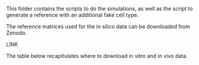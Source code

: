 This folder contains the scripts to do the simulations, as well as the script to generate a reference with an additional fake cell type.

The reference matrices used for the in silico data can be downloaded from Zenodo.

LINK

The table below recapitulates where to download in vitro and in vivo data.